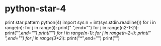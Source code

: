 # python-star-4
print star pattern python(4)
import sys
n = int(sys.stdin.readline())
for i in range(n):
    for j in range(i):
        print(" ",end="")
    for j in range(n*2-1-2*i):
        print("*",end="")
    print("")
for i in range(n-1):
    for j in range(n-2-i):
        print(" ",end="")
    for j in range(3+2*i):
        print("*",end="")
    print("")

